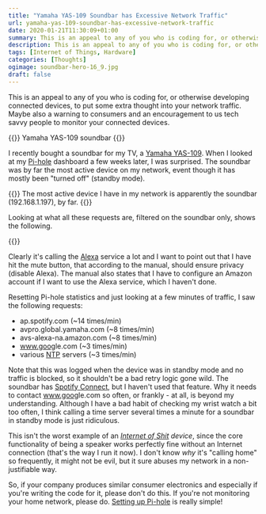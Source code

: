 ```yaml
---
title: "Yamaha YAS-109 Soundbar has Excessive Network Traffic"
url: yamaha-yas-109-soundbar-has-excessive-network-traffic
date: 2020-01-21T11:30:09+01:00
summary: This is an appeal to any of you who is coding for, or otherwise developing connected devices, to put some extra thought into your network traffic. Maybe also a warning to consumers and an encouragement to us tech savvy people to monitor your connected devices.
description: This is an appeal to any of you who is coding for, or otherwise developing connected devices, to put some extra thought into your network traffic. Maybe also a warning to consumers and an encouragement to us tech savvy people to monitor your connected devices.
tags: [Internet of Things, Hardware]
categories: [Thoughts]
ogimage: soundbar-hero-16_9.jpg
draft: false
---
```


This is an appeal to any of you who is coding for, or otherwise developing connected devices, to put some extra thought into your network traffic. Maybe also a warning to consumers and an encouragement to us tech savvy people to monitor your connected devices.

{{<post-image lightbox="true" image="soundbar-hero-16_9.jpg" alt="Yamaha YAS-109 soundbar with a Pi-hole logo">}}
Yamaha YAS-109 soundbar
{{</post-image>}}

I recently bought a soundbar for my TV, a [Yamaha YAS-109][2]. When I looked at my [Pi-hole][1] dashboard a few weeks later, I was surprised. The soundbar was by far the most active device on my network, event though it has mostly been "turned off" (standby mode). 

{{<post-image lightbox="true" image="top-clients.png" width="600" alt="Pi-hole dashboard showing top active clients by request. Soundbar has 36996 requests, while second most active device has 3052.">}}
The most active device I have in my network is apparently the soundbar (192.168.1.197), by far.
{{</post-image>}}

Looking at what all these requests are, filtered on the soundbar only, shows the following. 

{{<post-image lightbox="true" image="top-domains.png" width="600" alt="URL's for Alexa, Yamaha, Spotify and Google is in the list" />}}

Clearly it's calling the [Alexa][5] service a lot and I want to point out that I have hit the mute button, that according to the manual, should ensure privacy (disable Alexa). The manual also states that I have to configure an Amazon account if I want to use the Alexa service, which I haven't done. 

Resetting Pi-hole statistics and just looking at a few minutes of traffic, I saw the following requests:
* ap.spotify.com (~14 times/min)
* avpro.global.yamaha.com (~8 times/min)
* avs-alexa-na.amazon.com (~8 times/min)
* www.goog<span>le.c</span>om (~3 times/min)
* various [NTP][3] servers (~3 times/min)

Note that this was logged when the device was in standby mode and no traffic is blocked, so it shouldn't be a bad retry logic gone wild. The soundbar has [Spotify Connect][4], but I haven't used that feature. Why it needs to contact www.goog<span>le.c</span>om so often, or frankly - at all, is beyond my understanding. Although I have a bad habit of checking my wrist watch a bit too often, I think calling a time server several times a minute for a soundbar in standby mode is just ridiculous. 

This isn't the worst example of an _[Internet of Shit][6] device_, since the core functionality of being a speaker works perfectly fine without an Internet connection (that's the way I run it now). I don't know _why_ it's "calling home" so frequently, it might not be evil, but it sure abuses my network in a non-justifiable way.

So, if your company produces similar consumer electronics and especially if you're writing the code for it, please don't do this. If you're not monitoring your home network, please do. [Setting up Pi-hole][1] is really simple!




[1]: https://pi-hole.net/
[2]: https://uk.yamaha.com/en/products/audio_visual/sound_bar/yas-109/index.html
[3]: https://en.wikipedia.org/wiki/Network_Time_Protocol
[4]: https://www.spotify.com/uk/connect/
[5]: https://en.wikipedia.org/wiki/Amazon_Alexa
[6]: https://twitter.com/internetofshit